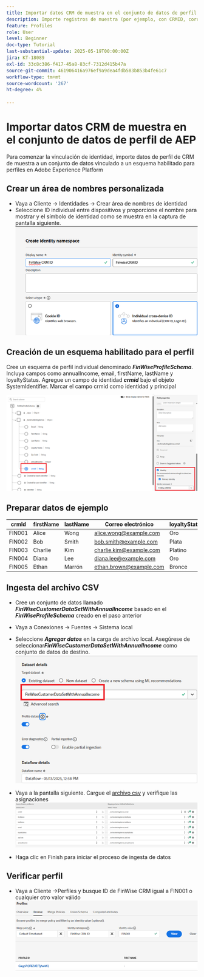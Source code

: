 ```yaml
---
title: Importar datos CRM de muestra en el conjunto de datos de perfil de AEP
description: Importe registros de muestra (por ejemplo, con CRMID, correo electrónico, ingresos, código postal) para validar si AEP puede unir correctamente esos perfiles con visitantes web anónimos en función de identificadores compartidos como ECID.
feature: Profiles
role: User
level: Beginner
doc-type: Tutorial
last-substantial-update: 2025-05-19T00:00:00Z
jira: KT-18089
exl-id: 33c8c386-f417-45a8-83cf-7312d415b47a
source-git-commit: 461906416a976ef9a9dea4fdb583b853b4fe61c7
workflow-type: tm+mt
source-wordcount: '267'
ht-degree: 4%

---
```


# Importar datos CRM de muestra en el conjunto de datos de perfil de AEP

Para comenzar la vinculación de identidad, importe datos de perfil de CRM de muestra a un conjunto de datos vinculado a un esquema habilitado para perfiles en Adobe Experience Platform

## Crear un área de nombres personalizada

* Vaya a Cliente -> Identidades -> Crear área de nombres de identidad
* Seleccione ID individual entre dispositivos y proporcione el nombre para mostrar y el símbolo de identidad como se muestra en la captura de pantalla siguiente.
  ![espacio de nombres personalizado](assets/custom-namespace.png)

## Creación de un esquema habilitado para el perfil

Cree un esquema de perfil individual denominado **_FinWiseProfileSchema_**. Incluya campos como annualIncome, email, firstName, lastName y loyaltyStatus.
Agregue un campo de identidad **_crmid_** bajo el objeto SystemIdentifier. Marcar el campo crmid como identidad y principal


![perfil-esquema](assets/finwise-profile-schema.png)

## Preparar datos de ejemplo

| crmId | firstName | lastName | Correo electrónico | loyaltyStatus | zipCode | annualIncome |
|--------|-----------|----------|-------------------------|---------------|---------|--------------|
| FIN001 | Alice | Wong | alice.wong@example.com | Oro | 92128 | 120000 |
| FIN002 | Bob | Smith | bob.smith@example.com | Plata | 92126 | 85000 |
| FIN003 | Charlie | Kim | charlie.kim@example.com | Platino | 60614 | 175000 |
| FIN004 | Diana | Lee | diana.lee@example.com | Oro | 30303 | 98000 |
| FIN005 | Ethan | Marrón | ethan.brown@example.com | Bronce | 75201 | 60000 |

## Ingesta del archivo CSV

* Cree un conjunto de datos llamado **_FinWiseCustomerDataSetWithAnnualIncome_** basado en el **_FinWiseProfileSchema_** creado en el paso anterior

* Vaya a Conexiones -> Fuentes -> Sistema local
* Seleccione **_Agregar datos_** en la carga de archivo local. Asegúrese de seleccionar _&#x200B;**FinWiseCustomerDataSetWithAnnualIncome**&#x200B;_ como conjunto de datos de destino.
  ![ingesta-csv](assets/ingest-csv-into-dataset.png)
* Vaya a la pantalla siguiente. Cargue el [archivo csv](assets/finwise_profiles.csv) y verifique las asignaciones
  ![asignaciones](assets/mappings.png)

* Haga clic en Finish para iniciar el proceso de ingesta de datos

## Verificar perfil

* Vaya a Cliente ->Perfiles y busque ID de FinWise CRM igual a FIN001 o cualquier otro valor válido
  ![perfil de verificación](assets/verify-profiles.png)
